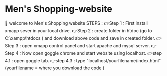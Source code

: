 # Men's Shopping-website
👏 welcome to Men's Shopping website
STEPS :
👉Step 1 : First install xmapp sever in your local drive.
👉Step 2 : create folder in htdoc (go to C:\xampp\htdocs ) and download above code and save in created folder.
👉Step 3 : open xmapp control panel and start apache and mysql server.
👉Step 4 : Now open goggle chrome and start website using localhost.
👉step 4.1 : open goggle tab.
👉step 4.3 : type "localhost/yourfilename/index.html"(yourfilename = where you download the code )
